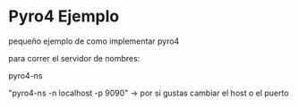 # Pyro4 Ejemplo
pequeño ejemplo de como implementar pyro4

para correr el servidor de nombres:

pyro4-ns

"pyro4-ns -n localhost -p 9090" -> por si gustas cambiar el host o el puerto
